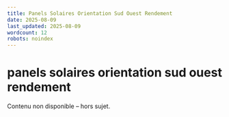 ```yaml
---
title: Panels Solaires Orientation Sud Ouest Rendement
date: 2025-08-09
last_updated: 2025-08-09
wordcount: 12
robots: noindex
---
```


# panels solaires orientation sud ouest rendement

Contenu non disponible – hors sujet.